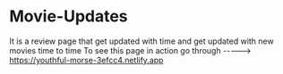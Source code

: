 # Movie-Updates
It is a review page that get updated with time and get updated with new movies time to time
 To see this page in action go through -----> https://youthful-morse-3efcc4.netlify.app
